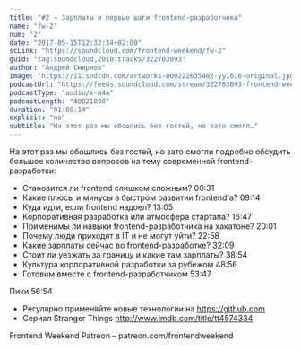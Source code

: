 ```yaml
---
title: "#2 – Зарплаты и первые шаги frontend-разработчика"
name: "fw-2"
num: "2"
date: "2017-05-15T12:32:34+02:00"
scLink: "https://soundcloud.com/frontend-weekend/fw-2"
guid: "tag:soundcloud,2010:tracks/322703093"
author: "Андрей Смирнов"
image: "https://i1.sndcdn.com/artworks-000222635482-yy16i6-original.jpg"
podcastUrl: "https://feeds.soundcloud.com/stream/322703093-frontend-weekend-fw-2.m4a"
podcastType: "audio/x-m4a"
podcastLength: "48821890"
duration: "01:00:14"
explicit: "no"
subtitle: "На этот раз мы обошлись без гостей, но зато смогл…"
---
```

На этот раз мы обошлись без гостей, но зато смогли подробно обсудить большое количество вопросов на тему современной frontend-разработки:

- Становится ли frontend слишком сложным? 00:31
- Какие плюсы и минусы в быстром развитии frontend'а? 09:14
- Куда идти, если frontend надоел? 13:05
- Корпоративная разработка или атмосфера стартапа? 16:47
- Применимы ли навыки frontend-разработчика на хакатоне? 20:01
- Почему люди приходят в IT и не могут уйти? 22:58
- Какие зарплаты сейчас во frontend-разработке? 32:09
- Стоит ли уезжать за границу и какие там зарплаты? 38:54
- Культура корпоративной разработки за рубежом 48:56
- Готовим вместе с frontend-разработчиком 53:47

Пики 56:54
- Регулярно применяйте новые технологии на https://github.com
- Сериал Stranger Things http://www.imdb.com/title/tt4574334

Frontend Weekend Patreon – patreon.com/frontendweekend